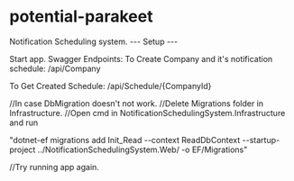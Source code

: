 # potential-parakeet

Notification Scheduling system.
--- Setup ---

Start app. Swagger Endpoints: To Create Company and it's notification schedule: /api/Company

To Get Created Schedule: /api/Schedule/{CompanyId}

//In case DbMigration doesn't not work. //Delete Migrations folder in Infrastructure. //Open cmd in NotificationSchedulingSystem.Infrastructure and run

"dotnet-ef migrations add Init_Read --context ReadDbContext --startup-project ../NotificationSchedulingSystem.Web/ -o EF/Migrations"

//Try running app again.
